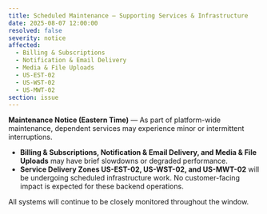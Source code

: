 ```yaml
---
title: Scheduled Maintenance — Supporting Services & Infrastructure
date: 2025-08-07 12:00:00
resolved: false
severity: notice
affected:
  - Billing & Subscriptions
  - Notification & Email Delivery
  - Media & File Uploads
  - US-EST-02
  - US-WST-02
  - US-MWT-02
section: issue
---
```


**Maintenance Notice (Eastern Time)** — As part of platform-wide maintenance, dependent services may experience minor or intermittent interruptions.

- **Billing & Subscriptions, Notification & Email Delivery, and Media & File Uploads** may have brief slowdowns or degraded performance.
- **Service Delivery Zones US-EST-02, US-WST-02, and US-MWT-02** will be undergoing scheduled infrastructure work. No customer-facing impact is expected for these backend operations.

All systems will continue to be closely monitored throughout the window.
